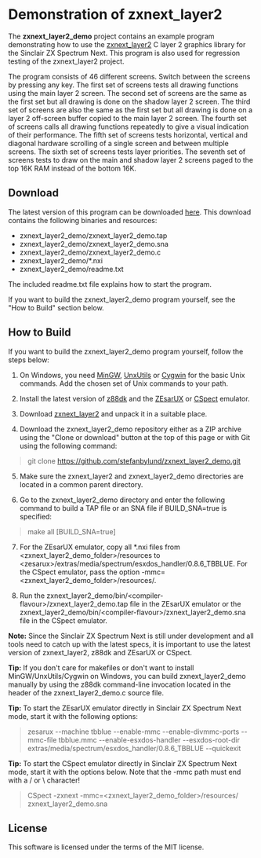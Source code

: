 # Demonstration of zxnext_layer2

The **zxnext_layer2_demo** project contains an example program demonstrating
how to use the [zxnext_layer2](https://github.com/stefanbylund/zxnext_layer2)
C layer 2 graphics library for the Sinclair ZX Spectrum Next. This program is
also used for regression testing of the zxnext_layer2 project.

The program consists of 46 different screens. Switch between the screens by
pressing any key. The first set of screens tests all drawing functions using the
main layer 2 screen. The second set of screens are the same as the first set but
all drawing is done on the shadow layer 2 screen. The third set of screens are
also the same as the first set but all drawing is done on a layer 2 off-screen
buffer copied to the main layer 2 screen. The fourth set of screens calls all
drawing functions repeatedly to give a visual indication of their performance.
The fifth set of screens tests horizontal, vertical and diagonal hardware
scrolling of a single screen and between multiple screens. The sixth set of
screens tests layer priorities. The seventh set of screens tests to draw on the
main and shadow layer 2 screens paged to the top 16K RAM instead of the bottom
16K.

## Download

The latest version of this program can be downloaded [here](build/zxnext_layer2_demo.zip).
This download contains the following binaries and resources:

* zxnext_layer2_demo/zxnext_layer2_demo.tap
* zxnext_layer2_demo/zxnext_layer2_demo.sna
* zxnext_layer2_demo/zxnext_layer2_demo.c
* zxnext_layer2_demo/*.nxi
* zxnext_layer2_demo/readme.txt

The included readme.txt file explains how to start the program.

If you want to build the zxnext_layer2_demo program yourself, see the "How to Build"
section below.

## How to Build

If you want to build the zxnext_layer2_demo program yourself, follow the steps
below:

1. On Windows, you need [MinGW](http://www.mingw.org/),
[UnxUtils](https://sourceforge.net/projects/unxutils/) or
[Cygwin](https://www.cygwin.com/) for the basic Unix commands. Add the chosen
set of Unix commands to your path.

2. Install the latest version of [z88dk](https://github.com/z88dk/z88dk) and the
[ZEsarUX](https://sourceforge.net/projects/zesarux/) or
[CSpect](https://dailly.blogspot.se/) emulator.

3. Download [zxnext_layer2](https://github.com/stefanbylund/zxnext_layer2/blob/master/build/zxnext_layer2.zip)
and unpack it in a suitable place.

4. Download the zxnext_layer2_demo repository either as a ZIP archive using the
"Clone or download" button at the top of this page or with Git using the
following command:

> git clone https://github.com/stefanbylund/zxnext_layer2_demo.git

5. Make sure the zxnext_layer2 and zxnext_layer2_demo directories are located in
a common parent directory.

6. Go to the zxnext_layer2_demo directory and enter the following command to
build a TAP file or an SNA file if BUILD_SNA=true is specified:

> make all [BUILD_SNA=true]

7. For the ZEsarUX emulator, copy all *.nxi files from \<zxnext_layer2_demo_folder\>/resources
to \<zesarux\>/extras/media/spectrum/esxdos_handler/0.8.6_TBBLUE. For the CSpect
emulator, pass the option -mmc=\<zxnext_layer2_demo_folder\>/resources/.

8. Run the zxnext_layer2_demo/bin/\<compiler-flavour\>/zxnext_layer2_demo.tap
file in the ZEsarUX emulator or the
zxnext_layer2_demo/bin/\<compiler-flavour\>/zxnext_layer2_demo.sna file in the
CSpect emulator.

**Note:** Since the Sinclair ZX Spectrum Next is still under development and all
tools need to catch up with the latest specs, it is important to use the latest
version of zxnext_layer2, z88dk and ZEsarUX or CSpect.

**Tip:** If you don't care for makefiles or don't want to install
MinGW/UnxUtils/Cygwin on Windows, you can build zxnext_layer2_demo manually
by using the z88dk command-line invocation located in the header of the
zxnext_layer2_demo.c source file.

**Tip:** To start the ZEsarUX emulator directly in Sinclair ZX Spectrum Next
mode, start it with the following options:

> zesarux --machine tbblue --enable-mmc --enable-divmmc-ports --mmc-file tbblue.mmc
    --enable-esxdos-handler --esxdos-root-dir extras/media/spectrum/esxdos_handler/0.8.6_TBBLUE --quickexit

**Tip:** To start the CSpect emulator directly in Sinclair ZX Spectrum Next
mode, start it with the options below. Note that the -mmc path must end with a
/ or \ character!

> CSpect -zxnext -mmc=\<zxnext_layer2_demo_folder\>/resources/ zxnext_layer2_demo.sna

## License

This software is licensed under the terms of the MIT license.
